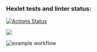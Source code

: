 ### Hexlet tests and linter status:
[![Actions Status](https://github.com/Matrona/frontend-project-lvl1/workflows/hexlet-check/badge.svg)](https://github.com/Matrona/frontend-project-lvl1/actions)

<a href="https://codeclimate.com/github/codeclimate/codeclimate/maintainability"><img src="https://api.codeclimate.com/v1/badges/a99a88d28ad37a79dbf6/maintainability" /></a>

![example workflow](https://github.com/Matrona/frontend-project-lvl1/actions/workflows/node.js.yml/badge.svg)
